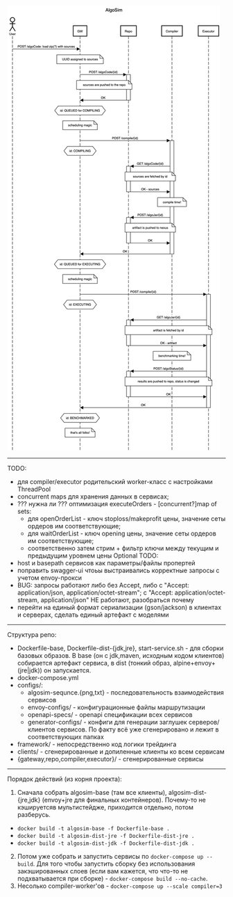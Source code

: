 ![sequence-diagram](configs/algosim-sequence.png "Взаимодействие сервисов")
***
TODO:
- для compiler/executor родительский worker-класс с настройками ThreadPool
- concurrent maps для хранения данных в сервисах;
- ??? нужна ли ??? оптимизация executeOrders - [concurrent?]map of sets:
  - для openOrderList - ключ stoploss/makeprofit цены, значение сеты ордеров им соответствующие;
  - для waitOrderList - ключ opening цены, значение сеты ордеров им соответствующие;
  - соответственно затем стрим + фильтр ключи между текущим и предыдущим уровнем цены
Optional TODO:
- host и basepath сервисов как параметры/файлы пропертей
- поправить swagger-ui чтоьы выстраивались корректные запросы с учетом envoy-прокси
- BUG: запросы работают либо без Accept, либо с "Accept: application/json, application/octet-stream"; c "Accept: application/octet-stream, application/json" НЕ работают, разобраться почему
- перейти на единый формат сериализации (gson/jackson) в клиентах и серверах, сделать единый артефакт с моделями
***
Структура репо:
- Dockerfile-base, Dockerfile-dist-{jdk,jre}, start-service.sh - для сборки базовых образов. В base (он с jdk,maven, исходным кодом клиентов) собирается артефакт сервиса, в dist (тонкий образ, alpine+envoy+(jre|jdk)) он запускается.
- docker-compose.yml
- configs/:
  - algosim-sequnce.{png,txt} - последовательность взаимодействия сервисов 
  - envoy-configs/ - конфигурационные файлы маршрутизации
  - openapi-specs/ - openapi спецификации всех сервисов
  - generator-configs/ - конфиги для генерации заглушек серверов/клиентов сервисов. По факту всё уже сгенерировано и лежит в соответствующих папках
- framework/ - непосредственно код логики трейдинга
- clients/ - сгенерированные  и допиленные клиенты ко всем сервисам
- {gateway,repo,compiler,executor}/ - сгенерированные сервисы
***
Порядок действий (из корня проекта):
1. Сначала собрать algosim-base (там все клиенты), algosim-dist-{jre,jdk} (envoy+jre для финальных контейнеров). Почему-то не кэшируетсяв мультистейдже, приходится отдельно, потом разберусь. 
  - `docker build -t algosim-base -f Dockerfile-base .`
  - `docker build -t algosim-dist-jre -f Dockerfile-dist-jre .`
  - `docker build -t algosim-dist-jdk -f Dockerfile-dist-jdk .`
2. Потом уже собрать  и запустить сервисы по `docker-compose up --build`. Для того чтобы запустить сборку без использования закэшированных слоев (если вам кажется, что что-то не подхватывается при сборке) - `docker-compose build --no-cache`.
3. Несолько compiler-worker'ов - `docker-compose up --scale compiler=3`
